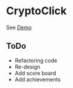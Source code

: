 # CryptoClick

See [Demo](https://cpyrto.qwiwi.xyz/)

## ToDo
* Refactoring code
* Re-design
* Add score board
* Add achievements